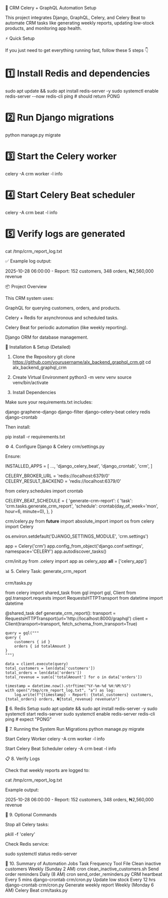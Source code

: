 🧭 CRM Celery + GraphQL Automation Setup

This project integrates Django, GraphQL, Celery, and Celery Beat to automate CRM tasks like generating weekly reports, updating low-stock products, and monitoring app health.

⚡ Quick Setup

If you just need to get everything running fast, follow these 5 steps 👇

# 1️⃣ Install Redis and dependencies
sudo apt update && sudo apt install redis-server -y
sudo systemctl enable redis-server --now
redis-cli ping  # should return PONG

# 2️⃣ Run Django migrations
python manage.py migrate

# 3️⃣ Start the Celery worker
celery -A crm worker -l info

# 4️⃣ Start Celery Beat scheduler
celery -A crm beat -l info

# 5️⃣ Verify logs are generated
cat /tmp/crm_report_log.txt


✅ Example log output:

2025-10-28 06:00:00 - Report: 152 customers, 348 orders, ₦2,560,000 revenue

📦 Project Overview

This CRM system uses:

GraphQL for querying customers, orders, and products.

Celery + Redis for asynchronous and scheduled tasks.

Celery Beat for periodic automation (like weekly reporting).

Django ORM for database management.

🧰 Installation & Setup (Detailed)
1. Clone the Repository
git clone https://github.com/yourusername/alx_backend_graphql_crm.git
cd alx_backend_graphql_crm

2. Create Virtual Environment
python3 -m venv venv
source venv/bin/activate

3. Install Dependencies

Make sure your requirements.txt includes:

django
graphene-django
django-filter
django-celery-beat
celery
redis
django-crontab


Then install:

pip install -r requirements.txt

⚙️ 4. Configure Django & Celery
crm/settings.py

Ensure:

INSTALLED_APPS = [
    ...,
    'django_celery_beat',
    'django_crontab',
    'crm',
]

CELERY_BROKER_URL = 'redis://localhost:6379/0'
CELERY_RESULT_BACKEND = 'redis://localhost:6379/0'

from celery.schedules import crontab

CELERY_BEAT_SCHEDULE = {
    'generate-crm-report': {
        'task': 'crm.tasks.generate_crm_report',
        'schedule': crontab(day_of_week='mon', hour=6, minute=0),
    },
}

crm/celery.py
from __future__ import absolute_import
import os
from celery import Celery

os.environ.setdefault('DJANGO_SETTINGS_MODULE', 'crm.settings')

app = Celery('crm')
app.config_from_object('django.conf:settings', namespace='CELERY')
app.autodiscover_tasks()

crm/init.py
from .celery import app as celery_app
__all__ = ['celery_app']

📊 5. Celery Task: generate_crm_report

crm/tasks.py

from celery import shared_task
from gql import gql, Client
from gql.transport.requests import RequestsHTTPTransport
from datetime import datetime

@shared_task
def generate_crm_report():
    transport = RequestsHTTPTransport(url='http://localhost:8000/graphql')
    client = Client(transport=transport, fetch_schema_from_transport=True)

    query = gql("""
    query {
        customers { id }
        orders { id totalAmount }
    }
    """)

    data = client.execute(query)
    total_customers = len(data['customers'])
    total_orders = len(data['orders'])
    total_revenue = sum(o['totalAmount'] for o in data['orders'])

    timestamp = datetime.now().strftime("%Y-%m-%d %H:%M:%S")
    with open("/tmp/crm_report_log.txt", "a") as log:
        log.write(f"{timestamp} - Report: {total_customers} customers, {total_orders} orders, ₦{total_revenue} revenue\n")

💾 6. Redis Setup
sudo apt update && sudo apt install redis-server -y
sudo systemctl start redis-server
sudo systemctl enable redis-server
redis-cli ping  # expect "PONG"

🚀 7. Running the System
Run Migrations
python manage.py migrate

Start Celery Worker
celery -A crm worker -l info

Start Celery Beat Scheduler
celery -A crm beat -l info

📋 8. Verify Logs

Check that weekly reports are logged to:

cat /tmp/crm_report_log.txt


Example output:

2025-10-28 06:00:00 - Report: 152 customers, 348 orders, ₦2,560,000 revenue

🧪 9. Optional Commands

Stop all Celery tasks:

pkill -f 'celery'


Check Redis service:

sudo systemctl status redis-server

🧠 10. Summary of Automation Jobs
Task	Frequency	Tool	File
Clean inactive customers	Weekly (Sunday 2 AM)	cron	clean_inactive_customers.sh
Send order reminders	Daily (8 AM)	cron	send_order_reminders.py
CRM heartbeat	Every 5 mins	django-crontab	crm/cron.py
Update low stock	Every 12 hrs	django-crontab	crm/cron.py
Generate weekly report	Weekly (Monday 6 AM)	Celery Beat	crm/tasks.py
